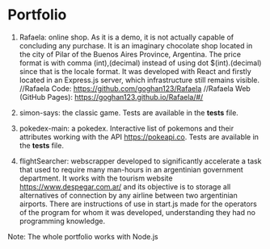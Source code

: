 # Portfolio

1. Rafaela: online shop. As it is a demo, it is not actually capable of concluding any purchase. It is an imaginary chocolate shop located in the city of Pilar of the Buenos Aires Province, Argentina. The price format is with comma (int),(decimal) instead of using dot $(int).(decimal) since that is the locale format. It was developed with React and firstly located in an Express.js server, which infrastructure still remains visible. 
//Rafaela Code: https://github.com/goghan123/Rafaela
//Rafaela Web (GitHub Pages): https://goghan123.github.io/Rafaela/#/

2. simon-says: the classic game. Tests are available in the __tests__ file.

3. pokedex-main: a pokedex. Interactive list of pokemons and their attributes working with the API https://pokeapi.co. Tests are available in the __tests__ file.

4. flightSearcher: webscrapper developed to significantly accelerate a task that used to require many man-hours in an argentinian government department. It works with the tourism website https://www.despegar.com.ar/ and its objective is to storage all alternatives of connection by any airline between two argentinian airports. There are instructions of use in start.js made for the operators of the program for whom it was developed, understanding they had no programming knowledge.

Note: The whole portfolio works with Node.js
